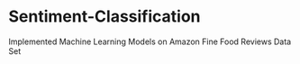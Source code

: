 # Sentiment-Classification
Implemented Machine Learning Models on Amazon Fine Food Reviews Data Set 
